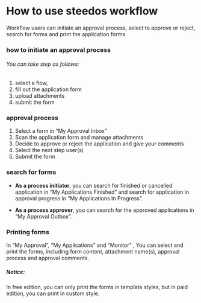 # How to use steedos workflow

Workflow users can initiate an approval process, select to approve or reject, search for forms and print the application forms

### how to initiate an approval process
###### You can take step as follows:
 1. select a flow,
 2. fill out the application form
 3. upload attachments
 4. submit the form
 
### approval  process

 1. Select a form in “My Approval Inbox”
 2. Scan the application form and manage attachments
 3. Decide to approve or reject the application and give your comments
 4. Select the next step user(s)
 5. Submit the form
 
### search for forms

- **As a process initiator**, you can search for finished or cancelled application in “My Applications Finished” and search for application in approval progress in “My Applications In Progress”.

- **As a process approver**, you can search for the approved applications in “My Approval Outbox”.

### Printing forms

In “My Approval”, “My Applications” and “Monitor” , You can select and print the forms, including form content, attachment name(s), approval process and approval comments.

##### Notice:

In free edition, you can only print the forms in template styles, but in paid edition, you can print in custom style.
